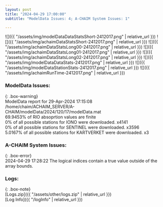 ```yaml
---
layout: post
title: "2024-04-29 17:00:00"
subtitle: "ModelData Issues: 4; A-CHAIM System Issues: 1"

---
```


![]({{ "/assets/img/modelDataDataStatsShort-2412017.png" | relative_url }})
![]({{ "/assets/img/achaimDataStatsShort-2412017.png" | relative_url }})
![]({{ "/assets/img/achaimDataStatsLong00-2412017.png" | relative_url }})
![]({{ "/assets/img/achaimDataStatsLong01-2412017.png" | relative_url }})
![]({{ "/assets/img/achaimDataStatsLong02-2412017.png" | relative_url }})
![]({{ "/assets/img/modelDataDataStats-2412017.png" | relative_url }})
![]({{ "/assets/img/modelDataStationStats-2412017.png" | relative_url }})
![]({{ "/assets/img/achaimRunTime-2412017.png" | relative_url }})


### ModelData Issues:  
  
{: .box-warning}  
 ModelData report for 29-Apr-2024 17:15:08   
 /home/chaim/ACHAIM_SERVER/A-CHAIM/modelData/2024/120/17/modelData.mat   
 69.9453% of RIO absoprtion values are finite   
 0% of all possible stations for IONO were downloaded. x4141   
 0% of all possible stations for SENTINEL were downloaded. x3596   
 5.0167% of all possible stations for KARTVERKET were downloaded. x3   
  
### A-CHAIM System Issues:  
  
{: .box-error}  
2024-04-29 17:28:22 The logical indices contain a true value outside of the array bounds.  

### Logs:  
  
{: .box-note}  
[Logs.zip]({{ "/assets/other/logs.zip" | relative_url }})  
[Log Info]({{ "/logInfo" | relative_url }})  

